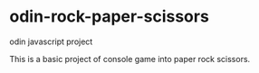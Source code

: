 # odin-rock-paper-scissors
odin javascript project

This is a basic project of console game into paper rock scissors.
